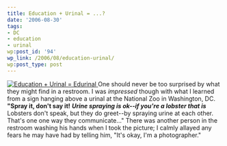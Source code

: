```yaml
---
title: Education + Urinal = ...?
date: '2006-08-30'
tags:
- DC
- education
- urinal
wp:post_id: '94'
wp_link: /2006/08/education-urinal/
wp:post_type: post
---
```


[ ![Education + Urinal = Edurinal](http://static.flickr.com/82/229812012_9f23b0a740_m.jpg) ](http://www.flickr.com/photos/bensheldon/229812012/ "Photo Sharing")
One should never be too surprised by what they might find in a restroom. I was _impressed_ though with what I learned from a sign hanging above a urinal at the National Zoo in Washington, DC. **"Spray it, don't say it!** **_Urine spraying is ok--if you're a lobster that is_** Lobsters don't speak, but they do greet--by spraying urine at each other. That's one one way they communicate..." There was another person in the restroom washing his hands when I took the picture; I calmly allayed any fears he may have had by telling him, "It's okay, I'm a photographer."
